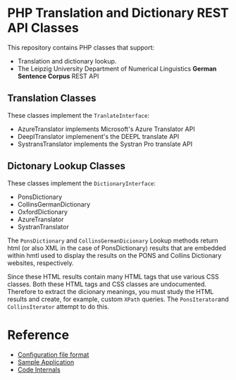 # PHP Translation and Dictionary REST API Classes

This repository contains PHP classes that support:

- Translation and dictionary lookup.
- The Leipzig University Department of Numerical Linguistics **German Sentence Corpus** REST API

## Translation Classes

These classes implement the `TranlateInterface`:

- AzureTranslator implements Microsoft's Azure Translator API
- DeeplTranslator implemenent's the DEEPL translate API
- SystransTranslator implements the Systran Pro translate API

## Dictonary Lookup Classes

These classes implement the `DictionaryInterface`:

- PonsDictionary
- CollinsGermanDictionary
- OxfordDictionary
- AzureTranslator
- SystranTranslator

The `PonsDictionary` and `CollinsGermanDicionary` Lookup methods return html (or also XML in the case of PonsDictionary) results that are 
embedded within hmtl used to display the results on the PONS and Collins Dictionary websites, respectively.

Since these HTML results contain many HTML tags that use various CSS classes. Both these HTML tags and CSS classes are undocumented. Therefore to
extract the dicionary meanings, you must study the HTML results and create, for example, custom `XPath` queries. The `PonsIterator`and `CollinsIterator`
attempt to do this.

# Reference

- [Configuration file format](docs/config.md)
- [Sample Application](docs/app.md)
- [Code Internals](docs/internals.md)
